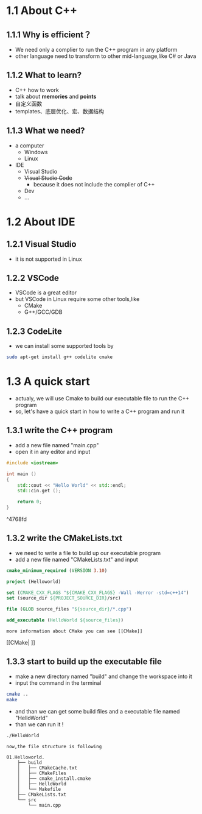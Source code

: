 # 1.1 About C++
## 1.1.1 Why is efficient？
- We need only a complier to run the C++ program in any platform
- other language need to transform to other mid-language,like C# or Java

## 1.1.2 What to learn?
- C++ how to work
- talk about **memories** and **points**
- 自定义函数
- templates、底层优化、宏、数据结构

## 1.1.3 What we need?
- a computer
	- Windows
	- Linux
- IDE
	- Visual Studio
	- ~~Visual Studio Code~~
		- because it does not include the complier of C++
	- Dev
	- ...

# 1.2 About IDE
## 1.2.1 Visual Studio
- it is not supported in Linux

## 1.2.2 VSCode
- VSCode is a great editor
- but VSCode in Linux require some other tools,like
	- CMake
	- G++/GCC/GDB

## 1.2.3 CodeLite
- we can install some supported tools by
```bash
sudo apt-get install g++ codelite cmake
```

# 1.3 A quick start
- actualy, we will use Cmake to build our executable file to run the C++ program
- so, let's have a quick start in how to write a C++ program and run it

## 1.3.1 write the C++ program
- add a new file named "main.cpp"
- open it in any editor and input
```cpp
#include <iostream>

int main ()
{
	std::cout << "Hello World" << std::endl;
	std::cin.get ();

	return 0;
}
```

^4768fd

## 1.3.2 write the CMakeLists.txt
- we need to write a file to build up our executable program
- add a new file named "CMakeLists.txt" and input
```CMake
cmake_minimum_required (VERSION 3.10)

project (Helloworld)

set (CMAKE_CXX_FLAGS "${CMAKE_CXX_FLAGS} -Wall -Werror -std=c++14")
set (source_dir ${PROJECT_SOURCE_DIR}/src)

file (GLOB source_files "${source_dir}/*.cpp")

add_executable (HelloWorld ${source_files})
```
```ad-tip
more information about CMake you can see [[CMake]]
```
[[CMake| ]]
## 1.3.3 start to build up the executable file
- make a new directory named "build" and change the workspace into it
- input the command in the terminal
```bash
cmake ..
make
```
- and than we can get some build files and a executable file named "HelloWorld"
- than we can run it !
```bash
./HelloWorld
```

```ad-tip
now,the file structure is following
```
```
01.Helloworld.
	├── build
	│   ├── CMakeCache.txt
	│   ├── CMakeFiles
	│   ├── cmake_install.cmake
	│   ├── HelloWorld
	│   └── Makefile
	├── CMakeLists.txt
	└── src
		└── main.cpp
```
